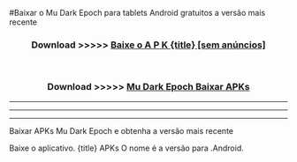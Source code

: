 #Baixar o Mu Dark Epoch   para tablets Android gratuitos a versão mais recente


<div align="center">
<h3>Download >>>>> <a href="https://pt-web.web.app/?pt= {title}">Baixe o A P K {title} [sem anúncios]</a></h3><br>

<h3>Download >>>>> <a href="https://pt-web.web.app/?pt= {title}">Mu Dark Epoch  Baixar APKs</a></h3>
</div>

----------------------------------------------------------

----------------------------------------------------------

----------------------------------------------------------

Baixar APKs Mu Dark Epoch  e obtenha a versão mais recente

Baixe o aplicativo. {title} APKs O nome é a versão para .Android.


